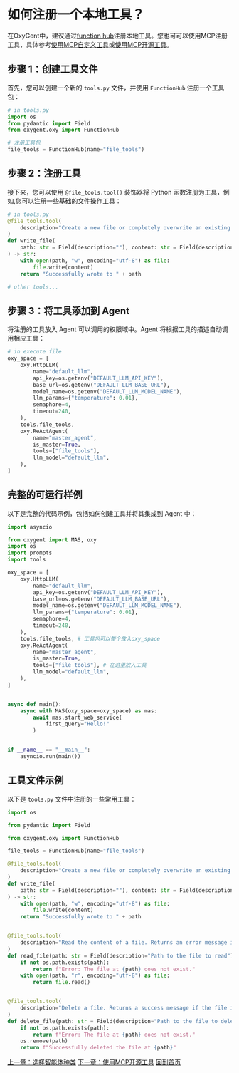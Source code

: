 # 如何注册一个本地工具？

在OxyGent中，建议通过[function hub](https://github.com/jd-opensource/OxyGent/blob/main/oxygent/oxy/function_tools/function_hub.py)注册本地工具。您也可可以使用MCP注册工具，具体参考[使用MCP自定义工具](./5_use_mcp_tools.md)或[使用MCP开源工具](./4_use_opensource_tools.md)。

## 步骤 1：创建工具文件
首先，您可以创建一个新的 `tools.py` 文件，并使用 `FunctionHub` 注册一个工具包：

```python
# in tools.py
import os
from pydantic import Field
from oxygent.oxy import FunctionHub

# 注册工具包
file_tools = FunctionHub(name="file_tools")
```
## 步骤 2：注册工具
接下来，您可以使用 `@file_tools.tool()` 装饰器将 Python 函数注册为工具，例如,您可以注册一些基础的文件操作工具：

```python
# in tools.py
@file_tools.tool(
    description="Create a new file or completely overwrite an existing file with new content. Use with caution as it will overwrite existing files without warning. Handles text content with proper encoding. Only works within allowed directories."
)
def write_file(
    path: str = Field(description=""), content: str = Field(description="")
) -> str:
    with open(path, "w", encoding="utf-8") as file:
        file.write(content)
    return "Successfully wrote to " + path

# other tools...
```
## 步骤 3：将工具添加到 Agent

将注册的工具放入 Agent 可以调用的权限域中。Agent 将根据工具的描述自动调用相应工具：

```python
# in execute file
oxy_space = [
    oxy.HttpLLM(
        name="default_llm",
        api_key=os.getenv("DEFAULT_LLM_API_KEY"),
        base_url=os.getenv("DEFAULT_LLM_BASE_URL"),
        model_name=os.getenv("DEFAULT_LLM_MODEL_NAME"),
        llm_params={"temperature": 0.01},
        semaphore=4,
        timeout=240,
    ),
    tools.file_tools,
    oxy.ReActAgent(
        name="master_agent",
        is_master=True,
        tools=["file_tools"],
        llm_model="default_llm",
    ),
]
```
## 完整的可运行样例

以下是完整的代码示例，包括如何创建工具并将其集成到 Agent 中：
```python
import asyncio

from oxygent import MAS, oxy
import os
import prompts
import tools

oxy_space = [
    oxy.HttpLLM(
        name="default_llm",
        api_key=os.getenv("DEFAULT_LLM_API_KEY"),
        base_url=os.getenv("DEFAULT_LLM_BASE_URL"),
        model_name=os.getenv("DEFAULT_LLM_MODEL_NAME"),
        llm_params={"temperature": 0.01},
        semaphore=4,
        timeout=240,
    ),
    tools.file_tools, # 工具包可以整个放入oxy_space
    oxy.ReActAgent(
        name="master_agent",
        is_master=True,
        tools=["file_tools"], # 在这里放入工具
        llm_model="default_llm",
    ),
]


async def main():
    async with MAS(oxy_space=oxy_space) as mas:
        await mas.start_web_service(
            first_query="Hello!"
        )


if __name__ == "__main__":
    asyncio.run(main())
```
## 工具文件示例

以下是 `tools.py` 文件中注册的一些常用工具：
```python
import os

from pydantic import Field

from oxygent.oxy import FunctionHub

file_tools = FunctionHub(name="file_tools")

@file_tools.tool(
    description="Create a new file or completely overwrite an existing file with new content. Use with caution as it will overwrite existing files without warning. Handles text content with proper encoding. Only works within allowed directories."
)
def write_file(
    path: str = Field(description=""), content: str = Field(description="")
) -> str:
    with open(path, "w", encoding="utf-8") as file:
        file.write(content)
    return "Successfully wrote to " + path


@file_tools.tool(
    description="Read the content of a file. Returns an error message if the file does not exist."
)
def read_file(path: str = Field(description="Path to the file to read")) -> str:
    if not os.path.exists(path):
        return f"Error: The file at {path} does not exist."
    with open(path, "r", encoding="utf-8") as file:
        return file.read()


@file_tools.tool(
    description="Delete a file. Returns a success message if the file is deleted, or an error if the file does not exist."
)
def delete_file(path: str = Field(description="Path to the file to delete")) -> str:
    if not os.path.exists(path):
        return f"Error: The file at {path} does not exist."
    os.remove(path)
    return f"Successfully deleted the file at {path}"

```

[上一章：选择智能体种类](./1_4_select_agent.md)
[下一章：使用MCP开源工具](./2_3_use_opensource_tools.md)
[回到首页](./readme.md)